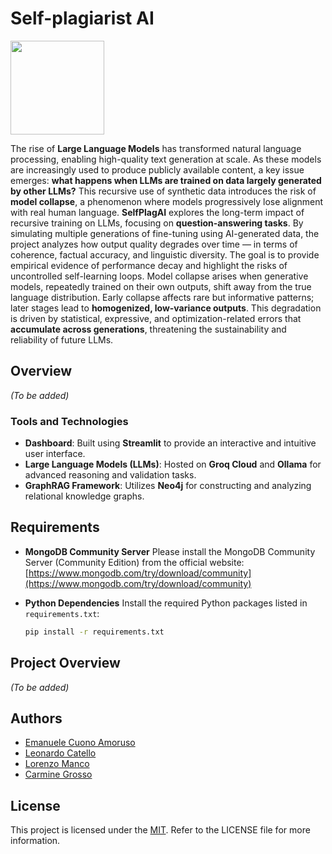 # Self-plagiarist AI

<img src="https://github.com/user-attachments/assets/e2093380-2f08-4c22-95ac-9ead605a5f06" width="150"/>

The rise of **Large Language Models** has transformed natural language processing, enabling high-quality text generation at scale. As these models are increasingly used to produce publicly available content, a key issue emerges: **what happens when LLMs are trained on data largely generated by other LLMs?** This recursive use of synthetic data introduces the risk of **model collapse**, a phenomenon where models progressively lose alignment with real human language.
**SelfPlagAI** explores the long-term impact of recursive training on LLMs, focusing on **question-answering tasks**. By simulating multiple generations of fine-tuning using AI-generated data, the project analyzes how output quality degrades over time — in terms of coherence, factual accuracy, and linguistic diversity. The goal is to provide empirical evidence of performance decay and highlight the risks of uncontrolled self-learning loops.
Model collapse arises when generative models, repeatedly trained on their own outputs, shift away from the true language distribution. Early collapse affects rare but informative patterns; later stages lead to **homogenized, low-variance outputs**. This degradation is driven by statistical, expressive, and optimization-related errors that **accumulate across generations**, threatening the sustainability and reliability of future LLMs.

## Overview

*(To be added)*

### Tools and Technologies

- **Dashboard**: Built using **Streamlit** to provide an interactive and intuitive user interface.
- **Large Language Models (LLMs)**: Hosted on **Groq Cloud** and **Ollama** for advanced reasoning and validation tasks.
- **GraphRAG Framework**: Utilizes **Neo4j** for constructing and analyzing relational knowledge graphs.


## Requirements

* **MongoDB Community Server**
  Please install the MongoDB Community Server (Community Edition) from the official website:
  [https://www.mongodb.com/try/download/community](https://www.mongodb.com/try/download/community)

* **Python Dependencies**
  Install the required Python packages listed in `requirements.txt`:

  ```bash
  pip install -r requirements.txt
  ```

## Project Overview  

*(To be added)*

## Authors

- [Emanuele Cuono Amoruso](https://github.com/KaminariManu)
- [Leonardo Catello](https://github.com/Leonard2310)
- [Lorenzo Manco](https://github.com/Rasbon99)
- [Carmine Grosso](https://github.com/httpix3l)

## License
This project is licensed under the [MIT](LICENSE). Refer to the LICENSE file for more information.
